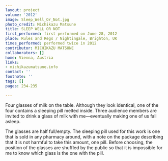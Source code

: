 ```yaml
---
layout: project
volume: '2012'
image: Sleep_Well_Or_Not.jpg
photo_credit: Michikazu Matsune
title: SLEEP WELL OR NOT
first_performed: first performed on June 28, 2012
place: Rules and Regs / Nightingale, Brighton, UK
times_performed: performed twice in 2012
contributor: MICHIKAZU MATSUNE
collaborators: []
home: Vienna, Austria
links:
- michikazumatsune.info
contact: ''
footnote: ''
tags: []
pages: 234-235

---
```


Four glasses of milk on the table. Although they look identical, one of the four contains a sleeping pill melted inside. Three audience members are invited to drink a glass of milk with me—eventually making one of us fall asleep.

The glasses are half full/empty. The sleeping pill used for this work is one that is sold in any pharmacy around, with a note on the package describing that it is not harmful to take this amount, one pill. Before choosing, the position of the glasses are shuffled by the public so that it is impossible for me to know which glass is the one with the pill.
